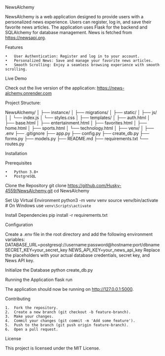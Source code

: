 NewsAlchemy

NewsAlchemy is a web application designed to provide users with a personalized news experience. Users can register, log in, and save their favorite news articles. The application uses Flask for the backend and SQLAlchemy for database management. News is fetched from https://newsapi.org.

Features

    •	User Authentication: Register and log in to your account.
    •	Personalized News: Save and manage your favorite news articles.
    •	Smooth Scrolling: Enjoy a seamless browsing experience with smooth scrolling.

Live Demo

Check out the live version of the application: https://news-alchemy.onrender.com

Project Structure:

NewsAlchemy/
│
├── instance/
│
├── migrations/
│
├── static/
│ ├── js/
│ │ └── index.js
│ └── styles.css
│
├── templates/
│ ├── auth.html
│ ├── base.html
│ ├── entertainment.html
│ ├── favorites.html
│ ├── home.html
│ ├── sports.html
│ └── technology.html
│
├── venv/
│
├── .env
├── .gitignore
├── app.py
├── config.py
├── create_db.py
├── forms.py
├── models.py
├── README.md
├── requirements.txt
└── routes.py

Installation

Prerequisites

    •	Python 3.8+
    •	PostgreSQL

Clone the Repository
git clone https://github.com/Husky-4559/NewsAlchemy.git
cd NewsAlchemy

Set Up Virtual Environment
python3 -m venv venv
source venv/bin/activate # On Windows use `venv\Scripts\activate`

Install Dependencies
pip install -r requirements.txt

Configuration

Create a .env file in the root directory and add the following environment variables:
DATABASE_URL=postgresql://username:password@hostname:port/dbname
SECRET_KEY=your_secret_key
NEWS_API_KEY=your_news_api_key
Replace the placeholders with your actual database credentials, secret key, and News API key.

Initialize the Database
python create_db.py

Running the Application
flask run

The application should now be running on http://127.0.0.1:5000.

Contributing

    1.	Fork the repository.
    2.	Create a new branch (git checkout -b feature-branch).
    3.	Make your changes.
    4.	Commit your changes (git commit -m 'Add some feature').
    5.	Push to the branch (git push origin feature-branch).
    6.	Open a pull request.

License

This project is licensed under the MIT License.
